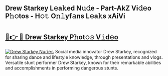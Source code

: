 ## Drew Starkey L𝚎a𝚔ed N𝚞𝚍e - Part-AkZ Vi𝚍𝚎o P𝚑𝚘tos - H𝚘𝚝 O𝚗𝚕yf𝚊ns L𝚎a𝚔s xAiVi

# <h2><a href="http://kf3vdq.oniu.top/?m=Drew+Starkey">🔗👉 🔴 Drew Starkey P𝚑ot𝚘𝚜 V𝚒d𝚎o</a></h2>

[![Drew Starkey Nu𝚍e𝚜](https://i.imgur.com/0qMVB7G.gif)](http://kf3vdq.oniu.top/?m=Drew+Starkey)
Social media innovator Drew Starkey, recognized for sharing dance and lifestyle knowledge, through presentations and vlogs. Versatile stunt performer Drew Starkey, known for their remarkable abilities and accomplishments in performing dangerous stunts.  
